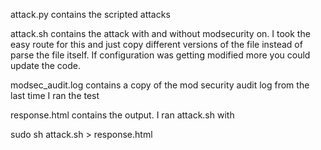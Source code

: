 attack.py contains the scripted attacks

attack.sh contains the attack with and without modsecurity on.  I took the easy route for this and just copy different versions of the file instead of parse the file itself.  If configuration was getting modified more you could update the code.

modsec_audit.log contains a copy of the mod security audit log from the last time I ran the test

response.html contains the output.  I ran attack.sh with

sudo sh attack.sh > response.html